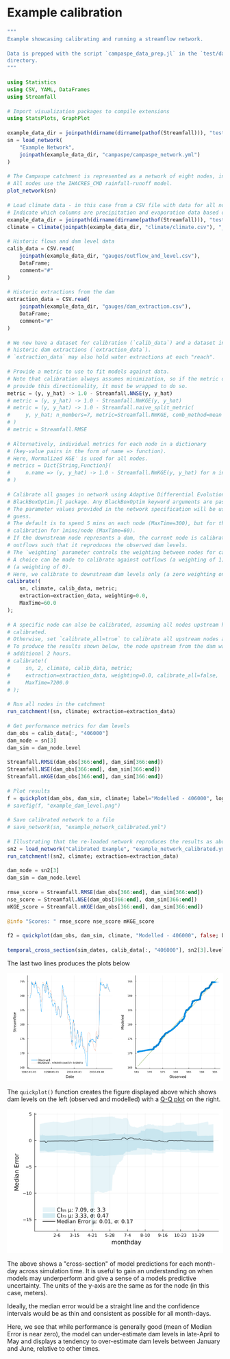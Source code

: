 # Example calibration


```julia
"""
Example showcasing calibrating and running a streamflow network.

Data is prepped with the script `campaspe_data_prep.jl` in the `test/data/campaspe`
directory.
"""

using Statistics
using CSV, YAML, DataFrames
using Streamfall

# Import visualization packages to compile extensions
using StatsPlots, GraphPlot

example_data_dir = joinpath(dirname(dirname(pathof(Streamfall))), "test/data")
sn = load_network(
    "Example Network", 
    joinpath(example_data_dir, "campaspe/campaspe_network.yml")
)

# The Campaspe catchment is represented as a network of eight nodes, including one dam.
# All nodes use the IHACRES_CMD rainfall-runoff model.
plot_network(sn)

# Load climate data - in this case from a CSV file with data for all nodes.
# Indicate which columns are precipitation and evaporation data based on partial identifiers
example_data_dir = joinpath(dirname(dirname(pathof(Streamfall))), "test/data/campaspe")
climate = Climate(joinpath(example_data_dir, "climate/climate.csv"), "_rain", "_evap")

# Historic flows and dam level data
calib_data = CSV.read(
    joinpath(example_data_dir, "gauges/outflow_and_level.csv"),
    DataFrame;
    comment="#"
)

# Historic extractions from the dam
extraction_data = CSV.read(
    joinpath(example_data_dir, "gauges/dam_extraction.csv"), 
    DataFrame; 
    comment="#"
)

# We now have a dataset for calibration (`calib_data`) and a dataset indicating the
# historic dam extractions (`extraction_data`).
# `extraction_data` may also hold water extractions at each "reach".

# Provide a metric to use to fit models against data.
# Note that calibration always assumes minimization, so if the metric does not
# provide this directionality, it must be wrapped to do so.
metric = (y, y_hat) -> 1.0 - Streamfall.NNSE(y, y_hat)
# metric = (y, y_hat) -> 1.0 - Streamfall.NmKGE(y, y_hat)
# metric = (y, y_hat) -> 1.0 - Streamfall.naive_split_metric(
#     y, y_hat; n_members=7, metric=Streamfall.NmKGE, comb_method=mean
# )
# metric = Streamfall.RMSE

# Alternatively, individual metrics for each node in a dictionary
# (key-value pairs in the form of name => function).
# Here, Normalized KGE′ is used for all nodes.
# metrics = Dict{String,Function}(
#     n.name => (y, y_hat) -> 1.0 - Streamfall.NmKGE(y, y_hat) for n in sn
# )

# Calibrate all gauges in network using Adaptive Differential Evolution with the
# BlackBoxOptim.jl package. Any BlackBoxOptim keyword arguments are passed through.
# The parameter values provided in the network specification will be used as the initial
# guess.
# The default is to spend 5 mins on each node (MaxTime=300), but for this example we run
# calibration for 1mins/node (MaxTime=60).
# If the downstream node represents a dam, the current node is calibrated by fitting the
# outflows such that it reproduces the observed dam levels.
# The `weighting` parameter controls the weighting between nodes for calibration.
# A choice can be made to calibrate against outflows (a weighting of 1) or dam levels
# (a weighting of 0).
# Here, we calibrate to downstream dam levels only (a zero weighting on node outflows)
calibrate!(
    sn, climate, calib_data, metric;
    extraction=extraction_data, weighting=0.0,
    MaxTime=60.0
);

# A specific node can also be calibrated, assuming all nodes upstream have already been 
# calibrated.
# Otherwise, set `calibrate_all=true` to calibrate all upstream nodes as well.
# To produce the results shown below, the node upstream from the dam was calibrated an
# additional 2 hours.
# calibrate!(
#     sn, 2, climate, calib_data, metric;
#     extraction=extraction_data, weighting=0.0, calibrate_all=false,
#     MaxTime=7200.0
# );

# Run all nodes in the catchment
run_catchment!(sn, climate; extraction=extraction_data)

# Get performance metrics for dam levels
dam_obs = calib_data[:, "406000"]
dam_node = sn[3]
dam_sim = dam_node.level

Streamfall.RMSE(dam_obs[366:end], dam_sim[366:end])
Streamfall.NSE(dam_obs[366:end], dam_sim[366:end])
Streamfall.mKGE(dam_obs[366:end], dam_sim[366:end])

# Plot results
f = quickplot(dam_obs, dam_sim, climate; label="Modelled - 406000", log=false, burn_in=366)
# savefig(f, "example_dam_level.png")

# Save calibrated network to a file
# save_network(sn, "example_network_calibrated.yml")

# Illustrating that the re-loaded network reproduces the results as above
sn2 = load_network("Calibrated Example", "example_network_calibrated.yml")
run_catchment!(sn2, climate; extraction=extraction_data)

dam_node = sn2[3]
dam_sim = dam_node.level

rmse_score = Streamfall.RMSE(dam_obs[366:end], dam_sim[366:end])
nse_score = Streamfall.NSE(dam_obs[366:end], dam_sim[366:end])
mKGE_score = Streamfall.mKGE(dam_obs[366:end], dam_sim[366:end])

@info "Scores: " rmse_score nse_score mKGE_score

f2 = quickplot(dam_obs, dam_sim, climate, "Modelled - 406000", false; burn_in=366)

temporal_cross_section(sim_dates, calib_data[:, "406000"], sn2[3].level)
```

The last two lines produces the plots below

![](../../assets/calibrated_example.png)

The `quickplot()` function creates the figure displayed above which shows dam levels on the
left (observed and modelled) with a [Q-Q plot](https://en.wikipedia.org/wiki/Q%E2%80%93Q_plot)
on the right.

![](../../assets/temporal_xsection_historic_calibrated.png)

The above shows a "cross-section" of model predictions for each month-day across simulation
time. It is useful to gain an understanding on when models may underperform and give a
sense of a models predictive uncertainty. The units of the y-axis are the same as for the
node (in this case, meters).

Ideally, the median error would be a straight line and the confidence intervals would
be as thin and consistent as possible for all month-days.

Here, we see that while performance is generally good (mean of Median Error is near zero),
the model can under-estimate dam levels in late-April to May and displays a tendency to
over-estimate dam levels between January and June, relative to other times.
